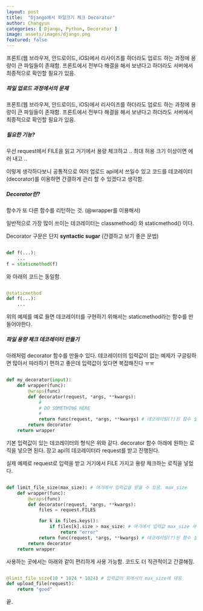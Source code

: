 ```yaml
---
layout: post
title:  "Django에서 파일크기 체크 Decorator"
author: Changyun
categories: [ Django, Python, Decorator ]
image: assets/images/django.png
featured: false
---
```


프론트(웹 브라우저, 안드로이드, iOS)에서 리사이즈를 하더라도 업로드 하는 과정에 용량이 큰 파일들이 존재함. 프론트에서 전부다 해결을 해서 보낸다고 하더라도 서버에서 최종적으로 확인할 필요가 있음.

##### 파일 업로드 과정에서의 문제

프론트(웹 브라우저, 안드로이드, iOS)에서 리사이즈를 하더라도 업로드 하는 과정에 용량이 큰 파일들이 존재함. 프론트에서 전부다 해결을 해서 보낸다고 하더라도 서버에서 최종적으로 확인할 필요가 있음.

##### 필요한 기능?

우선 request에서 FILE을 읽고 거기에서 용량 체크하고 .. 최대 허용 크기 이상이면 에러 내고 ..

이렇게 생각하다보니 공통적으로 여러 업로드 api에서 쓰일수 있고 코드를 데코레이터(decorator)를 이용하면 간결하게 관리 할 수 있겠다고 생각함.

##### Decorator란?

함수가 또 다른 함수를 리턴하는 것. (@wrapper를 이용해서)

일반적으로 가장 많이 쓰이는 데코레이터는 classmethod() 와 staticmethod() 이다.

Decorator 구문은 단지 **syntactic sugar** (간결하고 보기 좋은 문법)

```python

def f(...):
    ...
f = staticmethod(f)

```
와 아래의 코드는 동일함.

```python

@staticmethod
def f(...):
    ...

```

위의 예제를 예로 들면 데코레이터를 구현하기 위해서는 staticmethod라는 함수를 만들어야한다.


##### 파일 용량 체크 데코레이터 만들기


아래처럼 decorator 함수를 만들수 있다. 데코레이터의 입력값이 없는 예제가 구글링하면 많아서 따라하기 편하고 좋은데 입력값이 있다면 복잡해진다 ㅠㅠ

```python

def my_decorator(input):
    def wrapper(func):
        @wraps(func)
        def decorator(request, *args, **kwargs):
            #
            # DO SOMETHING HERE
            #
            return func(request, *args, **kwargs) # 데코레이팅(?)된 함수 실행
        return decorator
    return wrapper

```

기본 입력값이 있는 데코레이터의 형식은 위와 같다. decorator 함수 아래에 원하는 로직을 넣으면 된다. 장고 api의 데코레이터라 request를 받고 진행된다.

실제 예제로 request로 입력을 받고 거기에서 FILE 가지고 용량 체크하는 로직을 넣었다.

```python

def limit_file_size(max_size): # 여기에서 입력값을 받을 수 있음. max_size
    def wrapper(func):
        @wraps(func)
        def decorator(request, *args, **kwargs):
            files = request.FILES

            for k in files.keys():
                if files[k].size > max_size: # 여기에서 입력값 max_size 사용
                    return "error"
            return func(request, *args, **kwargs) # 데코레이팅(?)된 함수 실행
        return decorator
    return wrapper

```

사용하는 곳에서는 아래와 같이 편리하게 사용 가능함. 코드도 더 직관적이고 간결해짐.

```python

@limit_file_size(10 * 1024 * 1024) # 입력값이 위에서의 max_size에 대응
def upload_file(request):
    return "good"

```


끝.